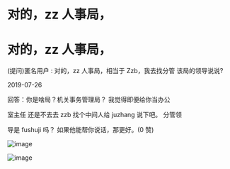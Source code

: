 # 对的，zz 人事局，

# 对的，zz 人事局，

(提问)匿名用户 : 对的，zz 人事局，相当于 Zzb，我去找分管 该局的领导说说?

2019-07-26

回答：你是啥局？机关事务管理局？ 我觉得即便给你当办公

室主任 还是不去去 zzb 找个中间人给 juzhang 说下吧。 分管领

导是 fushuji 吗？ 如果他能帮你说话，那更好。(0 赞)

![image](img/Image_165.png)

![image](img/Image_166.png)